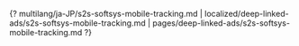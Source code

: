 {? multilang/ja-JP/s2s-softsys-mobile-tracking.md | localized/deep-linked-ads/s2s-softsys-mobile-tracking.md | pages/deep-linked-ads/s2s-softsys-mobile-tracking.md ?}
